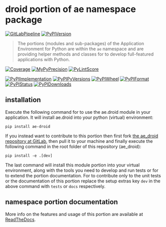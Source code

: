 <!--
  THIS FILE IS EXCLUSIVELY MAINTAINED IN THE NAMESPACE ROOT PACKAGE. CHANGES HAVE TO BE DONE THERE.
  All changes will be deployed automatically to all the portions of this namespace package.
-->
# droid portion of ae namespace package

[![GitLabPipeline](https://img.shields.io/gitlab/pipeline/ae-group/ae_droid/master?logo=python)](
    https://gitlab.com/ae-group/ae_droid)
[![PyPIVersion](https://img.shields.io/pypi/v/ae_droid)](
    https://pypi.org/project/ae-droid/#history)

>The portions (modules and sub-packages) of the Application Environment for Python are within
the `ae` namespace and are providing helper methods and classes for to develop
full-featured applications with Python.

[![Coverage](https://ae-group.gitlab.io/ae_droid/coverage.svg)](
    https://ae-group.gitlab.io/ae_droid/coverage/ae_droid_py.html)
[![MyPyPrecision](https://ae-group.gitlab.io/ae_droid/mypy.svg)](
    https://ae-group.gitlab.io/ae_droid/lineprecision.txt)
[![PyLintScore](https://ae-group.gitlab.io/ae_droid/pylint.svg)](
    https://ae-group.gitlab.io/ae_droid/pylint.log)

[![PyPIImplementation](https://img.shields.io/pypi/implementation/ae_droid)](
    https://pypi.org/project/ae-droid/)
[![PyPIPyVersions](https://img.shields.io/pypi/pyversions/ae_droid)](
    https://pypi.org/project/ae-droid/)
[![PyPIWheel](https://img.shields.io/pypi/wheel/ae_droid)](
    https://pypi.org/project/ae-droid/)
[![PyPIFormat](https://img.shields.io/pypi/format/ae_droid)](
    https://pypi.org/project/ae-droid/)
[![PyPIStatus](https://img.shields.io/pypi/status/ae_droid)](
    https://libraries.io/pypi/ae-droid)
[![PyPIDownloads](https://img.shields.io/pypi/dm/ae_droid)](
    https://pypi.org/project/ae-droid/#files)


## installation


Execute the following command for to use the ae.droid module in your
application. It will install ae.droid into your python (virtual) environment:
 
```shell script
pip install ae-droid
```

If you instead want to contribute to this portion then first fork
[the ae_droid repository at GitLab](https://gitlab.com/ae-group/ae_droid "ae.droid code repository"),
then pull it to your machine and finally execute the following command in the root folder
of this repository (ae_droid):

```shell script
pip install -e .[dev]
```

The last command will install this module portion into your virtual environment, along with
the tools you need to develop and run tests or for to extend the portion documentation.
For to contribute only to the unit tests or the documentation of this portion replace
the setup extras key `dev` in the above command with `tests` or `docs` respectively.


## namespace portion documentation

More info on the features and usage of this portion are available at
[ReadTheDocs](https://ae.readthedocs.io/en/latest/_autosummary/ae.droid.html#module-ae.droid
"ae_droid documentation").

<!-- Common files version 0.1.66 deployed version 0.1.1 (with 0.1.66)
     to https://gitlab.com/ae-group as ae_droid module as well as
     to https://ae-group.gitlab.io with CI check results as well as
     to https://pypi.org/project/ae-droid as namespace portion ae-droid.
-->
